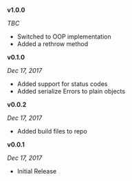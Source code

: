 **v1.0.0**

*_TBC_*

- Switched to OOP implementation
- Added a rethrow method 

**v0.1.0**

*_Dec 17, 2017_*

- Added support for status codes
- Added serialize Errors to plain objects

**v0.0.2**

*_Dec 17, 2017_*

- Added build files to repo

**v0.0.1**

*_Dec 17, 2017_*

- Initial Release
